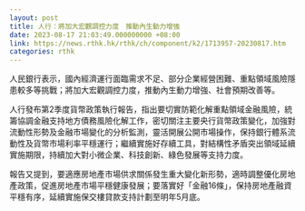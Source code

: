 ```yaml
---
layout: post
title: 人行：將加大宏觀調控力度　推動內生動力增強
date: 2023-08-17 21:03:49.000000000 +08:00
link: https://news.rthk.hk/rthk/ch/component/k2/1713957-20230817.htm
categories: rthk
---
```


人民銀行表示，國內經濟運行面臨需求不足、部分企業經營困難、重點領域風險隱患較多等挑戰；將加大宏觀調控力度，推動內生動力增強、社會預期改善等。

人行發布第2季度貨幣政策執行報告，指出要切實防範化解重點領域金融風險，統籌協調金融支持地方債務風險化解工作，密切關注主要央行貨幣政策變化，加強對流動性形勢及金融市場變化的分析監測，靈活開展公開市場操作，保持銀行體系流動性及貨幣市場利率平穩運行；繼續實施好存續工具，對結構性矛盾突出領域延續實施期限，持續加大對小微企業、科技創新、綠色發展等支持力度。

報告又提到，要適應房地產市場供求關係發生重大變化新形勢，適時調整優化房地產政策，促進房地產市場平穩健康發展；要落實好「金融16條」，保持房地產融資平穩有序，延續實施保交樓貸款支持計劃至明年5月底。
